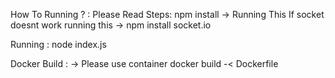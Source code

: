 How To Running ? :
Please Read Steps:
npm install -> Running This 
If socket doesnt work running this -> npm install socket.io

Running :
node index.js


Docker Build : -> Please use container
docker build -< Dockerfile

